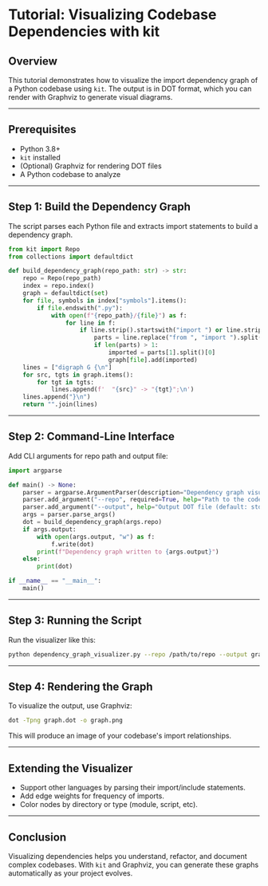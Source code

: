 # Tutorial: Visualizing Codebase Dependencies with kit

## Overview

This tutorial demonstrates how to visualize the import dependency graph of a Python codebase using `kit`. The output is in DOT format, which you can render with Graphviz to generate visual diagrams.

---

## Prerequisites

- Python 3.8+
- `kit` installed
- (Optional) Graphviz for rendering DOT files
- A Python codebase to analyze

---

## Step 1: Build the Dependency Graph

The script parses each Python file and extracts import statements to build a dependency graph.

```python
from kit import Repo
from collections import defaultdict

def build_dependency_graph(repo_path: str) -> str:
    repo = Repo(repo_path)
    index = repo.index()
    graph = defaultdict(set)
    for file, symbols in index["symbols"].items():
        if file.endswith(".py"):
            with open(f"{repo_path}/{file}") as f:
                for line in f:
                    if line.strip().startswith("import ") or line.strip().startswith("from "):
                        parts = line.replace("from ", "import ").split("import ")
                        if len(parts) > 1:
                            imported = parts[1].split()[0]
                            graph[file].add(imported)
    lines = ["digraph G {\n"]
    for src, tgts in graph.items():
        for tgt in tgts:
            lines.append(f'  "{src}" -> "{tgt}";\n')
    lines.append("}\n")
    return "".join(lines)
```

---

## Step 2: Command-Line Interface

Add CLI arguments for repo path and output file:

```python
import argparse

def main() -> None:
    parser = argparse.ArgumentParser(description="Dependency graph visualizer using kit.")
    parser.add_argument("--repo", required=True, help="Path to the code repository")
    parser.add_argument("--output", help="Output DOT file (default: stdout)")
    args = parser.parse_args()
    dot = build_dependency_graph(args.repo)
    if args.output:
        with open(args.output, "w") as f:
            f.write(dot)
        print(f"Dependency graph written to {args.output}")
    else:
        print(dot)

if __name__ == "__main__":
    main()
```

---

## Step 3: Running the Script

Run the visualizer like this:

```sh
python dependency_graph_visualizer.py --repo /path/to/repo --output graph.dot
```

---

## Step 4: Rendering the Graph

To visualize the output, use Graphviz:

```sh
dot -Tpng graph.dot -o graph.png
```

This will produce an image of your codebase's import relationships.

---

## Extending the Visualizer

- Support other languages by parsing their import/include statements.
- Add edge weights for frequency of imports.
- Color nodes by directory or type (module, script, etc).

---

## Conclusion

Visualizing dependencies helps you understand, refactor, and document complex codebases. With `kit` and Graphviz, you can generate these graphs automatically as your project evolves.
